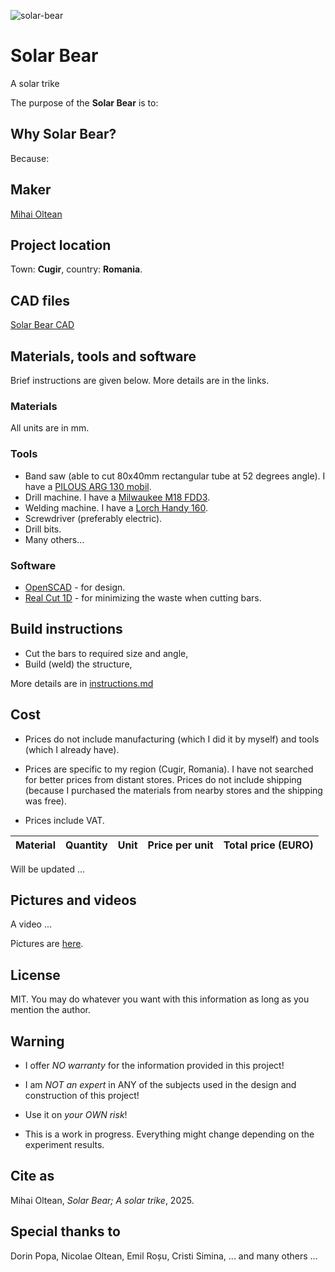 ![solar-bear](../pictures/solar_b.jpeg)

# Solar Bear

A solar trike

The purpose of the __Solar Bear__ is to:


## Why Solar Bear?

Because:

## Maker

[Mihai Oltean](https://mihaioltean.github.io)

## Project location

Town: **Cugir**, country: **Romania**.

## CAD files

[Solar Bear CAD](https://github.com/solar-b/cad)

## Materials, tools and software

Brief instructions are given below. More details are in the links.

### Materials

All units are in mm.

### Tools

- Band saw (able to cut 80x40mm rectangular tube at 52 degrees angle). I have a [PILOUS ARG 130 mobil](https://www.pilous.cz/en/metal/bandsaws/manual/arg-130-mobil).
- Drill machine. I have a [Milwaukee M18 FDD3](https://www.milwaukeetool.com/).
- Welding machine. I have a [Lorch Handy 160](https://lorch.eu).
- Screwdriver (preferably electric).
- Drill bits.
- Many others...

### Software

- [OpenSCAD](https://openscad.org) - for design.
- [Real Cut 1D](https://optimalprograms.com/realcut1d.htm) - for minimizing the waste when cutting bars.

## Build instructions

- Cut the bars to required size and angle,
- Build (weld) the structure,

More details are in [instructions.md](instructions.md)

## Cost

- Prices do not include manufacturing (which I did it by myself) and tools (which I already have).

- Prices are specific to my region (Cugir, Romania). I have not searched for better prices from distant stores. Prices do not include shipping (because I purchased the materials from nearby stores and the shipping was free).

- Prices include VAT.

|Material     |Quantity |Unit |Price per unit| Total price (EURO)|
| ----------- | ------- | --- | ------- | --- |

Will be updated ...

## Pictures and videos

A video ...

Pictures are [here](../pictures/).

## License

MIT. You may do whatever you want with this information as long as you mention the author.

## Warning

- I offer *NO warranty* for the information provided in this project!

- I am *NOT an expert* in ANY of the subjects used in the design and construction of this project! 

- Use it on *your OWN risk*!

- This is a work in progress. Everything might change depending on the experiment results.

## Cite as

Mihai Oltean, *Solar Bear; A solar trike*, 2025.

## Special thanks to

Dorin Popa, Nicolae Oltean, Emil Roșu, Cristi Simina, ... and many others ...